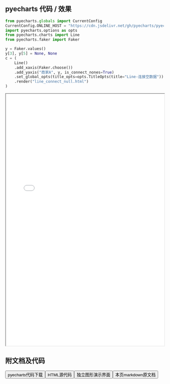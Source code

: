 
## pyecharts 代码 / 效果

```python
from pyecharts.globals import CurrentConfig
CurrentConfig.ONLINE_HOST = "https://cdn.jsdelivr.net/gh/pyecharts/pyecharts-assets@latest/assets/"
import pyecharts.options as opts
from pyecharts.charts import Line
from pyecharts.faker import Faker

y = Faker.values()
y[3], y[5] = None, None
c = (
    Line()
    .add_xaxis(Faker.choose())
    .add_yaxis("商家A", y, is_connect_nones=True)
    .set_global_opts(title_opts=opts.TitleOpts(title="Line-连接空数据"))
    .render("line_connect_null.html")
)

```

<iframe width="100%" height="800px" src="/pyecharts/Line/line_connect_null.html"></iframe>

## 附文档及代码

<a href="https://cdn.jsdelivr.net/gh/wfy-belief/python/docs/pyecharts/Line/line_connect_null.py"><button class="mybutton">pyecharts代码下载</button></a><a href="https://cdn.jsdelivr.net/gh/wfy-belief/python/docs/pyecharts/Line/line_connect_null.html"><button class="mybutton">HTML源代码</button></a><a href="https://python.wfyblog.cn/pyecharts/Line/line_connect_null.html"><button class="mybutton">独立图形演示界面</button></a><a href="https://cdn.jsdelivr.net/gh/wfy-belief/python/docs/pyecharts/Line/line_connect_null.md"><button class="mybutton">本页markdown原文档</button></a>